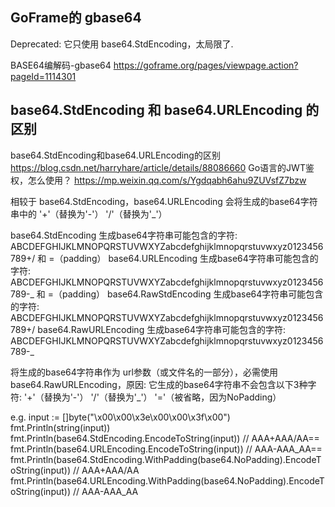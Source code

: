 ## GoFrame的 gbase64
Deprecated: 它只使用 base64.StdEncoding，太局限了.

BASE64编解码-gbase64
    https://goframe.org/pages/viewpage.action?pageId=1114301


## base64.StdEncoding 和 base64.URLEncoding 的区别
base64.StdEncoding和base64.URLEncoding的区别
    https://blog.csdn.net/harryhare/article/details/88086660
Go语言的JWT鉴权，怎么使用？
	https://mp.weixin.qq.com/s/Ygdqabh6ahu9ZUVsfZ7bzw

相较于 base64.StdEncoding，base64.URLEncoding 会将生成的base64字符串中的 
	'+'（替换为'-'）
	'/'（替换为'_'）

base64.StdEncoding 生成base64字符串可能包含的字符: 		ABCDEFGHIJKLMNOPQRSTUVWXYZabcdefghijklmnopqrstuvwxyz0123456789+/ 和 =（padding）
base64.URLEncoding 生成base64字符串可能包含的字符:		ABCDEFGHIJKLMNOPQRSTUVWXYZabcdefghijklmnopqrstuvwxyz0123456789-_ 和 =（padding）
base64.RawStdEncoding 生成base64字符串可能包含的字符: 	ABCDEFGHIJKLMNOPQRSTUVWXYZabcdefghijklmnopqrstuvwxyz0123456789+/
base64.RawURLEncoding 生成base64字符串可能包含的字符:	ABCDEFGHIJKLMNOPQRSTUVWXYZabcdefghijklmnopqrstuvwxyz0123456789-_

将生成的base64字符串作为 url参数（或文件名的一部分），必需使用 base64.RawURLEncoding，原因: 它生成的base64字符串不会包含以下3种字符: 
	'+'（替换为'-'）
	'/'（替换为'_'）
	'='（被省略，因为NoPadding）

e.g.
	input := []byte("\x00\x00\x3e\x00\x00\x3f\x00")
	fmt.Println(string(input))
	fmt.Println(base64.StdEncoding.EncodeToString(input))                               // AAA+AAA/AA==
	fmt.Println(base64.URLEncoding.EncodeToString(input))                               // AAA-AAA_AA==
	fmt.Println(base64.StdEncoding.WithPadding(base64.NoPadding).EncodeToString(input)) // AAA+AAA/AA
	fmt.Println(base64.URLEncoding.WithPadding(base64.NoPadding).EncodeToString(input)) // AAA-AAA_AA

